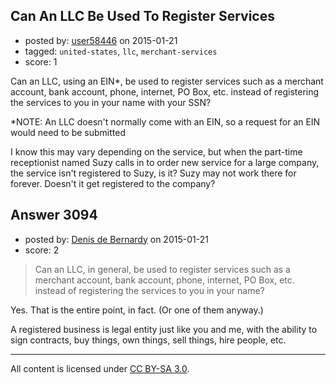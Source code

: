 ## Can An LLC Be Used To Register Services

- posted by: [user58446](https://stackexchange.com/users/5342959/user58446) on 2015-01-21
- tagged: `united-states`, `llc`, `merchant-services`
- score: 1

Can an LLC, using an EIN*, be used to register services such as a merchant account, bank account, phone, internet, PO Box, etc. instead of registering the services to you in your name with your SSN?

*NOTE: An LLC doesn't normally come with an EIN, so a request for an EIN would need to be submitted

I know this may vary depending on the service, but when the part-time receptionist named Suzy calls in to order new service for a large company, the service isn't registered to Suzy, is it? Suzy may not work there for forever. Doesn't it get registered to the company?


## Answer 3094

- posted by: [Denis de Bernardy](https://stackexchange.com/users/182468/denis-de-bernardy) on 2015-01-21
- score: 2

> Can an LLC, in general, be used to register services such as a merchant account, bank account, phone, internet, PO Box, etc. instead of registering the services to you in your name?

Yes. That is the entire point, in fact. (Or one of them anyway.)

A registered business is legal entity just like you and me, with the ability to sign contracts, buy things, own things, sell things, hire people, etc.



---

All content is licensed under [CC BY-SA 3.0](https://creativecommons.org/licenses/by-sa/3.0/).
